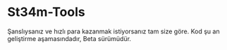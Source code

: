 # St34m-Tools
Şanslıysanız ve hızlı para kazanmak istiyorsanız tam size göre.
Kod şu an geliştirme aşamasındadır, Beta sürümüdür.
